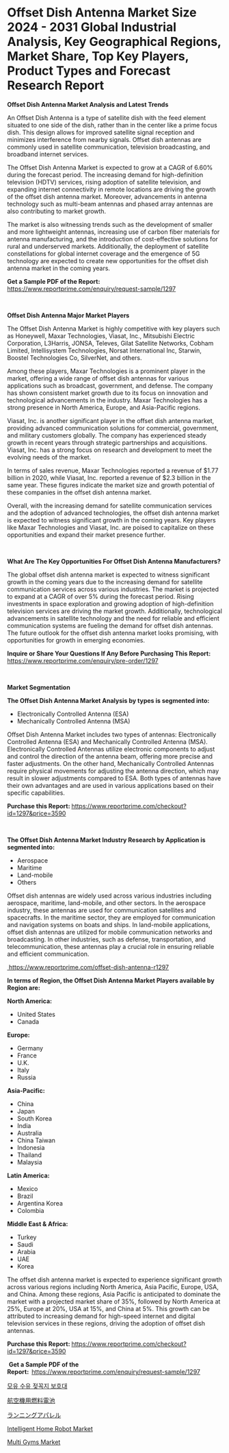 <p><h1>Offset Dish Antenna Market Size 2024 - 2031 Global Industrial Analysis, Key Geographical Regions, Market Share, Top Key Players, Product Types and Forecast Research Report</h1></p><p><strong>Offset Dish Antenna Market Analysis and Latest Trends</strong></p>
<p><p>An Offset Dish Antenna is a type of satellite dish with the feed element situated to one side of the dish, rather than in the center like a prime focus dish. This design allows for improved satellite signal reception and minimizes interference from nearby signals. Offset dish antennas are commonly used in satellite communication, television broadcasting, and broadband internet services.</p><p>The Offset Dish Antenna Market is expected to grow at a CAGR of 6.60% during the forecast period. The increasing demand for high-definition television (HDTV) services, rising adoption of satellite television, and expanding internet connectivity in remote locations are driving the growth of the offset dish antenna market. Moreover, advancements in antenna technology such as multi-beam antennas and phased array antennas are also contributing to market growth.</p><p>The market is also witnessing trends such as the development of smaller and more lightweight antennas, increasing use of carbon fiber materials for antenna manufacturing, and the introduction of cost-effective solutions for rural and underserved markets. Additionally, the deployment of satellite constellations for global internet coverage and the emergence of 5G technology are expected to create new opportunities for the offset dish antenna market in the coming years.</p></p>
<p><strong>Get a Sample PDF of the Report:&nbsp;</strong> <a href="https://www.reportprime.com/enquiry/request-sample/1297">https://www.reportprime.com/enquiry/request-sample/1297</a></p>
<p>&nbsp;</p>
<p><strong>Offset Dish Antenna Major Market Players</strong></p>
<p><p>The Offset Dish Antenna Market is highly competitive with key players such as Honeywell, Maxar Technologies, Viasat, Inc., Mitsubishi Electric Corporation, L3Harris, JONSA, Televes, Gilat Satellite Networks, Cobham Limited, Intellisystem Technologies, Norsat International Inc, Starwin, Boostel Technologies Co, SilverNet, and others.</p><p>Among these players, Maxar Technologies is a prominent player in the market, offering a wide range of offset dish antennas for various applications such as broadcast, government, and defense. The company has shown consistent market growth due to its focus on innovation and technological advancements in the industry. Maxar Technologies has a strong presence in North America, Europe, and Asia-Pacific regions.</p><p>Viasat, Inc. is another significant player in the offset dish antenna market, providing advanced communication solutions for commercial, government, and military customers globally. The company has experienced steady growth in recent years through strategic partnerships and acquisitions. Viasat, Inc. has a strong focus on research and development to meet the evolving needs of the market.</p><p>In terms of sales revenue, Maxar Technologies reported a revenue of $1.77 billion in 2020, while Viasat, Inc. reported a revenue of $2.3 billion in the same year. These figures indicate the market size and growth potential of these companies in the offset dish antenna market.</p><p>Overall, with the increasing demand for satellite communication services and the adoption of advanced technologies, the offset dish antenna market is expected to witness significant growth in the coming years. Key players like Maxar Technologies and Viasat, Inc. are poised to capitalize on these opportunities and expand their market presence further.</p></p>
<p>&nbsp;</p>
<p><strong>What Are The Key Opportunities For Offset Dish Antenna Manufacturers?</strong></p>
<p><p>The global offset dish antenna market is expected to witness significant growth in the coming years due to the increasing demand for satellite communication services across various industries. The market is projected to expand at a CAGR of over 5% during the forecast period. Rising investments in space exploration and growing adoption of high-definition television services are driving the market growth. Additionally, technological advancements in satellite technology and the need for reliable and efficient communication systems are fueling the demand for offset dish antennas. The future outlook for the offset dish antenna market looks promising, with opportunities for growth in emerging economies.</p></p>
<p><strong>Inquire or Share Your Questions If Any Before Purchasing This Report:</strong> <a href="https://www.reportprime.com/enquiry/pre-order/1297">https://www.reportprime.com/enquiry/pre-order/1297</a></p>
<p>&nbsp;</p>
<p><strong>Market Segmentation</strong></p>
<p><strong>The Offset Dish Antenna Market Analysis by types is segmented into:</strong></p>
<p><ul><li>Electronically Controlled Antenna (ESA)</li><li>Mechanically Controlled Antenna (MSA)</li></ul></p>
<p><p>Offset Dish Antenna Market includes two types of antennas: Electronically Controlled Antenna (ESA) and Mechanically Controlled Antenna (MSA). Electronically Controlled Antennas utilize electronic components to adjust and control the direction of the antenna beam, offering more precise and faster adjustments. On the other hand, Mechanically Controlled Antennas require physical movements for adjusting the antenna direction, which may result in slower adjustments compared to ESA. Both types of antennas have their own advantages and are used in various applications based on their specific capabilities.</p></p>
<p><strong>Purchase this Report:&nbsp;</strong><a href="https://www.reportprime.com/checkout?id=1297&price=3590">https://www.reportprime.com/checkout?id=1297&price=3590</a></p>
<p>&nbsp;</p>
<p><strong>The Offset Dish Antenna Market Industry Research by Application is segmented into:</strong></p>
<p><ul><li>Aerospace</li><li>Maritime</li><li>Land-mobile</li><li>Others</li></ul></p>
<p><p>Offset dish antennas are widely used across various industries including aerospace, maritime, land-mobile, and other sectors. In the aerospace industry, these antennas are used for communication satellites and spacecrafts. In the maritime sector, they are employed for communication and navigation systems on boats and ships. In land-mobile applications, offset dish antennas are utilized for mobile communication networks and broadcasting. In other industries, such as defense, transportation, and telecommunication, these antennas play a crucial role in ensuring reliable and efficient communication.</p></p>
<p><a href="https://www.reportprime.com/offset-dish-antenna-r1297">&nbsp;https://www.reportprime.com/offset-dish-antenna-r1297</a></p>
<p><strong>In terms of Region, the Offset Dish Antenna Market Players available by Region are:</strong></p>
<p>
    <p> <strong> North America: </strong>
        <ul>
            <li>United States</li>
            <li>Canada</li>
        </ul>
        </p> 
    <p> <strong> Europe: </strong>
        <ul>
            <li>Germany</li>
            <li>France</li>
            <li>U.K.</li>
            <li>Italy</li>
            <li>Russia</li>
        </ul>
        </p> 
    <p> <strong> Asia-Pacific: </strong>
        <ul>
            <li>China</li>
            <li>Japan</li>
            <li>South Korea</li>
            <li>India</li>
            <li>Australia</li>
            <li>China Taiwan</li>
            <li>Indonesia</li>
            <li>Thailand</li>
            <li>Malaysia</li>
        </ul>
        </p> 
    <p> <strong> Latin America: </strong>
        <ul>
            <li>Mexico</li>
            <li>Brazil</li>
            <li>Argentina Korea</li>
            <li>Colombia</li>
        </ul>
        </p> 
    <p> <strong> Middle East & Africa: </strong>
        <ul>
            <li>Turkey</li>
            <li>Saudi</li>
            <li>Arabia</li>
            <li>UAE</li>
            <li>Korea</li>
        </ul>
    </p>
    </p>
<p><p>The offset dish antenna market is expected to experience significant growth across various regions including North America, Asia Pacific, Europe, USA, and China. Among these regions, Asia Pacific is anticipated to dominate the market with a projected market share of 35%, followed by North America at 25%, Europe at 20%, USA at 15%, and China at 5%. This growth can be attributed to increasing demand for high-speed internet and digital television services in these regions, driving the adoption of offset dish antennas.</p></p>
<p><strong>Purchase this Report: </strong><a href="https://www.reportprime.com/checkout?id=1297&price=3590">https://www.reportprime.com/checkout?id=1297&price=3590</a></p>
<p>&nbsp;<strong>Get a Sample PDF of the Report:&nbsp;&nbsp;</strong><a href="https://www.reportprime.com/enquiry/request-sample/1297">https://www.reportprime.com/enquiry/request-sample/1297</a></p>
<p><strong></strong></p>
<p><p><a href="https://github.com/rick7624/Market-Research-Report-List-1/blob/main/941142368525.md">모유 수유 젖꼭지 보호대</a></p><p><a href="https://github.com/andym141978/Market-Research-Report-List-1/blob/main/904328371036.md">航空機用燃料電池</a></p><p><a href="https://github.com/AdellaPrice2023/Market-Research-Report-List-1/blob/main/517245571038.md">ランニングアパレル</a></p><p><a href="https://issuu.com/reportprime-2/docs/intelligent-home-robot-market-size-2030.pptx">Intelligent Home Robot Market</a></p><p><a href="https://issuu.com/reportprime-2/docs/multi-gyms-market-size-2030.pptx">Multi Gyms Market</a></p></p>